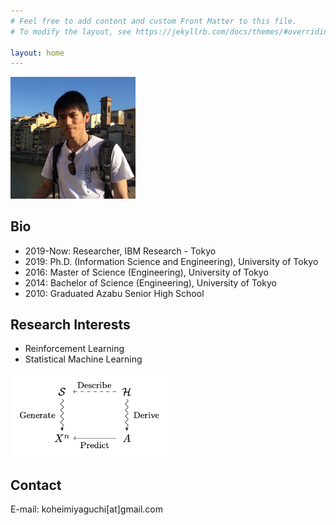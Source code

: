 ```yaml
---
# Feel free to add content and custom Front Matter to this file.
# To modify the layout, see https://jekyllrb.com/docs/themes/#overriding-theme-defaults

layout: home
---
```


<img src="/assets/my_picture.jpg" width="200px">

## Bio

* 2019-Now:  Researcher, IBM Research - Tokyo
* 2019: Ph.D. (Information Science and Engineering), University of Tokyo
* 2016: Master of Science (Engineering), University of Tokyo
* 2014: Bachelor of Science (Engineering), University of Tokyo
* 2010: Graduated Azabu Senior High School


## Research Interests

* Reinforcement Learning
* Statistical Machine Learning

<!-- <img src="assets/Elements_of_Inductive_Inference.png"> -->
<img src="assets/Elements_of_Inductive_Inference.png" width="50%">

## Contact

E-mail: koheimiyaguchi[at]gmail.com
